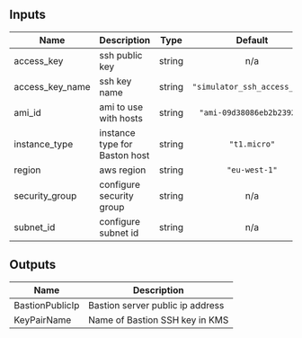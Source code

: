 ## Inputs

| Name | Description | Type | Default | Required |
|------|-------------|:----:|:-----:|:-----:|
| access\_key | ssh public key | string | n/a | yes |
| access\_key\_name | ssh key name | string | `"simulator_ssh_access_key"` | no |
| ami\_id | ami to use with hosts | string | `"ami-09d38086eb2b23925"` | no |
| instance\_type | instance type for Baston host | string | `"t1.micro"` | no |
| region | aws region | string | `"eu-west-1"` | no |
| security\_group | configure security group | string | n/a | yes |
| subnet\_id | configure subnet id | string | n/a | yes |

## Outputs

| Name | Description |
|------|-------------|
| BastionPublicIp | Bastion server public ip address |
| KeyPairName | Name of Bastion SSH key in KMS |

